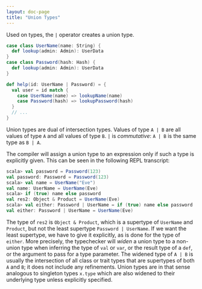 ```yaml
---
layout: doc-page
title: "Union Types"
---
```


Used on types, the `|` operator creates a union type.

```scala
case class UserName(name: String) {
  def lookup(admin: Admin): UserData
}
case class Password(hash: Hash) {
  def lookup(admin: Admin): UserData
}

def help(id: UserName | Password) = {
  val user = id match {
    case UserName(name) => lookupName(name)
    case Password(hash) => lookupPassword(hash)
  }
  // ...
}
```

Union types are dual of intersection types. Values of type `A | B` are
all values of type `A` and all values of type `B`. `|` is _commutative_:
`A | B` is the same type as `B | A`.

The compiler will assign a union type to an expression only if such a
type is explicitly given.
This can be seen in the following REPL transcript:

```scala
scala> val password = Password(123)
val password: Password = Password(123)
scala> val name = UserName("Eve")
val name: UserName = UserName(Eve)
scala> if (true) name else password
val res2: Object & Product = UserName(Eve)
scala> val either: Password | UserName = if (true) name else password
val either: Password | UserName = UserName(Eve)
```

The type of `res2` is `Object & Product`, which is a supertype of
`UserName` and `Product`, but not the least supertype `Password |
UserName`.  If we want the least supertype, we have to give it
explicitly, as is done for the type of `either`. More precisely, the
typechecker will _widen_ a union type to a non-union type when
inferring the type of `val` or `var`, or the result type of a `def`,
or the argument to pass for a type parameter.  The widened type of `A
| B` is usually the intersection of all class or trait types that are
supertypes of both `A` and `B`; it does not include any refinements.
Union types are in that sense analogous to singleton types `x.type`
which are also widened to their underlying type unless explicitly
specified.

